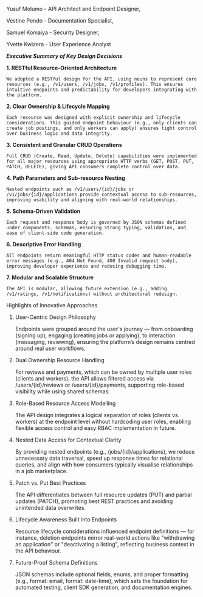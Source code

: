 Yusuf Molumo - API Architect and Endpoint Designer,

Vestine Pendo - Documentation Specialist,

Samuel Komaiya - Security Designer,

Yvette Kwizera - User Experience Analyst


***Executive Summary of Key Design Decisions***

**1. RESTful Resource-Oriented Architecture**

    We adopted a RESTful design for the API, using nouns to represent core resources (e.g., /v1/users, /v1/jobs, /v1/profiles). This ensures intuitive endpoints and predictability for developers integrating with the platform.

**2. Clear Ownership & Lifecycle Mapping**

    Each resource was designed with explicit ownership and lifecycle considerations. This guided endpoint behaviour (e.g., only clients can create job postings, and only workers can apply) ensures tight control over business logic and data integrity.

**3. Consistent and Granular CRUD Operations**

    Full CRUD (Create, Read, Update, Delete) capabilities were implemented for all major resources using appropriate HTTP verbs (GET, POST, PUT, PATCH, DELETE), giving API consumers complete control over data.

**4. Path Parameters and Sub-resource Nesting**

    Nested endpoints such as /v1/users/{id}/jobs or /v1/jobs/{id}/applications provide contextual access to sub-resources, improving usability and aligning with real-world relationships.

**5. Schema-Driven Validation**

    Each request and response body is governed by JSON schemas defined under components. schemas, ensuring strong typing, validation, and ease of client-side code generation.

**6. Descriptive Error Handling**

    All endpoints return meaningful HTTP status codes and human-readable error messages (e.g., 404 Not Found, 400 Invalid request body), improving developer experience and reducing debugging time.

**7. Modular and Scalable Structure**

    The API is modular, allowing future extension (e.g., adding /v1/ratings, /v1/notifications) without architectural redesign.


Highlights of Innovative Approaches

1. User-Centric Design Philosophy

    Endpoints were grouped around the user's journey — from onboarding (signing up), engaging (creating jobs or applying), to interaction (messaging, reviewing), ensuring the platform’s design remains centred around real user workflows.

2. Dual Ownership Resource Handling

    For reviews and payments, which can be owned by multiple user roles (clients and workers), the API allows filtered access via /users/{id}/reviews or /users/{id}/payments, supporting role-based visibility while using shared schemas.

3. Role-Based Resource Access Modelling

    The API design integrates a logical separation of roles (clients vs. workers) at the endpoint level without hardcoding user roles, enabling flexible access control and easy RBAC implementation in future.

4. Nested Data Access for Contextual Clarity

    By providing nested endpoints (e.g., /jobs/{id}/applications), we reduce unnecessary data traversal, speed up response times for relational queries, and align with how consumers typically visualise relationships in a job marketplace.

5. Patch vs. Put Best Practices

    The API differentiates between full resource updates (PUT) and partial updates (PATCH), promoting best REST practices and avoiding unintended data overwrites.

6. Lifecycle Awareness Built into Endpoints

    Resource lifecycle considerations influenced endpoint definitions — for instance, deletion endpoints mirror real-world actions like "withdrawing an application" or "deactivating a listing", reflecting business context in the API behaviour.

7. Future-Proof Schema Definitions

    JSON schemas include optional fields, enums, and proper formatting (e.g., format: email, format: date-time), which sets the foundation for automated testing, client SDK generation, and documentation engines.
